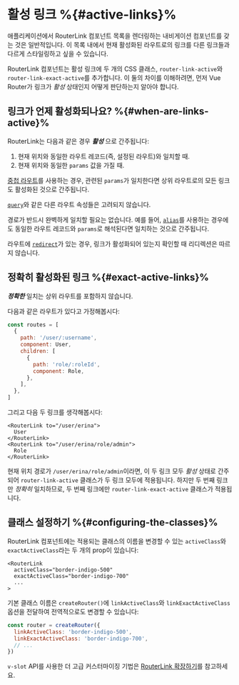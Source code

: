 # 활성 링크 %{#active-links}%

애플리케이션에서 RouterLink 컴포넌트 목록을 렌더링하는 내비게이션 컴포넌트를 갖는 것은 일반적입니다. 이 목록 내에서 현재 활성화된 라우트로의 링크를 다른 링크들과 다르게 스타일링하고 싶을 수 있습니다.

RouterLink 컴포넌트는 활성 링크에 두 개의 CSS 클래스, `router-link-active`와 `router-link-exact-active`를 추가합니다. 이 둘의 차이를 이해하려면, 먼저 Vue Router가 링크가 _활성_ 상태인지 어떻게 판단하는지 알아야 합니다.

## 링크가 언제 활성화되나요? %{#when-are-links-active}%

RouterLink는 다음과 같은 경우 **_활성_** 으로 간주됩니다:

1. 현재 위치와 동일한 라우트 레코드(즉, 설정된 라우트)와 일치할 때.
2. 현재 위치와 동일한 `params` 값을 가질 때.

[중첩 라우트](./nested-routes)를 사용하는 경우, 관련된 `params`가 일치한다면 상위 라우트로의 모든 링크도 활성화된 것으로 간주됩니다.

[`query`](https://router.vuejs.org/api/interfaces/RouteLocationBase.html#query)와 같은 다른 라우트 속성들은 고려되지 않습니다.

경로가 반드시 완벽하게 일치할 필요는 없습니다. 예를 들어, [`alias`](./redirect-and-alias#Alias)를 사용하는 경우에도 동일한 라우트 레코드와 `params`로 해석된다면 일치하는 것으로 간주됩니다.

라우트에 [`redirect`](./redirect-and-alias#Redirect)가 있는 경우, 링크가 활성화되어 있는지 확인할 때 리디렉션은 따르지 않습니다.

## 정확히 활성화된 링크 %{#exact-active-links}%

**_정확한_** 일치는 상위 라우트를 포함하지 않습니다.

다음과 같은 라우트가 있다고 가정해봅시다:

```js
const routes = [
  {
    path: '/user/:username',
    component: User,
    children: [
      {
        path: 'role/:roleId',
        component: Role,
      },
    ],
  },
]
```

그리고 다음 두 링크를 생각해봅시다:

```vue-html
<RouterLink to="/user/erina">
  User
</RouterLink>
<RouterLink to="/user/erina/role/admin">
  Role
</RouterLink>
```

현재 위치 경로가 `/user/erina/role/admin`이라면, 이 두 링크 모두 _활성_ 상태로 간주되어 `router-link-active` 클래스가 두 링크 모두에 적용됩니다. 하지만 두 번째 링크만 _정확히_ 일치하므로, 두 번째 링크에만 `router-link-exact-active` 클래스가 적용됩니다.

## 클래스 설정하기 %{#configuring-the-classes}%

RouterLink 컴포넌트에는 적용되는 클래스의 이름을 변경할 수 있는 `activeClass`와 `exactActiveClass`라는 두 개의 prop이 있습니다:

```vue-html
<RouterLink
  activeClass="border-indigo-500"
  exactActiveClass="border-indigo-700"
  ...
>
```

기본 클래스 이름은 `createRouter()`에 `linkActiveClass`와 `linkExactActiveClass` 옵션을 전달하여 전역적으로도 변경할 수 있습니다:

```js
const router = createRouter({
  linkActiveClass: 'border-indigo-500',
  linkExactActiveClass: 'border-indigo-700',
  // ...
})
```

`v-slot` API를 사용한 더 고급 커스터마이징 기법은 [RouterLink 확장하기](../advanced/extending-router-link)를 참고하세요.